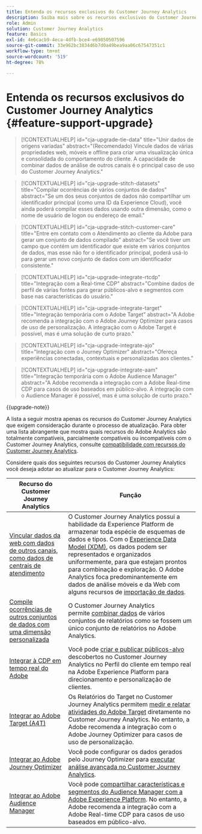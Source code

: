 ```yaml
---
title: Entenda os recursos exclusivos do Customer Journey Analytics
description: Saiba mais sobre os recursos exclusivos do Customer Journey Analytics
role: Admin
solution: Customer Journey Analytics
feature: Basics
exl-id: 4e6cacb9-4eca-4dfb-bce4-e69850507596
source-git-commit: 33e962bc3834d6b7d0a49bea9aa06c67547351c1
workflow-type: tm+mt
source-wordcount: '519'
ht-degree: 78%

---
```


# Entenda os recursos exclusivos do Customer Journey Analytics {#feature-support-upgrade}

<!-- markdownlint-disable MD034 -->

>[!CONTEXTUALHELP]
>id="cja-upgrade-tie-data"
>title="Unir dados de origens variadas"
>abstract="(Recomendado) Vincule dados de várias propriedades web, móveis e offline para criar uma visualização única e consolidada do comportamento do cliente. A capacidade de combinar dados de análise de outros canais é o principal caso de uso do Customer Journey Analytics."

<!-- markdownlint-enable MD034 -->

<!-- markdownlint-disable MD034 -->

>[!CONTEXTUALHELP]
>id="cja-upgrade-stitch-datasets"
>title="Compilar ocorrências de vários conjuntos de dados"
>abstract="Se um dos seus conjuntos de dados não compartilhar um identificador principal (como uma ID da Experience Cloud), você ainda poderá compilar esses dados usando outra dimensão, como o nome de usuário de logon ou endereço de email."

<!-- markdownlint-enable MD034 -->

<!-- markdownlint-disable MD034 -->

>[!CONTEXTUALHELP]
>id="cja-upgrade-stitch-customer-care"
>title="Entre em contato com o Atendimento ao cliente da Adobe para gerar um conjunto de dados compilado"
>abstract="Se você tiver um campo que contém um identificador que existe em vários conjuntos de dados, mas esse não for o identificador principal, poderá usá-lo para gerar um novo conjunto de dados com um identificador consistente."

<!-- markdownlint-enable MD034 -->

<!-- markdownlint-disable MD034 -->

>[!CONTEXTUALHELP]
>id="cja-upgrade-integrate-rtcdp"
>title="Integração com a Real-time CDP"
>abstract="Combine dados de perfil de várias fontes para gerar públicos-alvo e segmentos com base nas características do usuário."

<!-- markdownlint-enable MD034 -->

<!-- markdownlint-disable MD034 -->

>[!CONTEXTUALHELP]
>id="cja-upgrade-integrate-target"
>title="Integração temporária com o Adobe Target"
>abstract="A Adobe recomenda a integração com o Adobe Journey Optimizer para casos de uso de personalização. A integração com o Adobe Target é possível, mas é uma solução de curto prazo."

<!-- markdownlint-enable MD034 -->

<!-- markdownlint-disable MD034 -->

>[!CONTEXTUALHELP]
>id="cja-upgrade-integrate-ajo"
>title="Integração com o Journey Optimizer"
>abstract="Ofereça experiências conectadas, contextuais e personalizadas aos clientes."

<!-- markdownlint-enable MD034 -->

<!-- markdownlint-disable MD034 -->

>[!CONTEXTUALHELP]
>id="cja-upgrade-integrate-aam"
>title="Integração temporária com o Adobe Audience Manager"
>abstract="A Adobe recomenda a integração com a Adobe Real-time CDP para casos de uso baseados em público-alvo. A integração com o Audience Manager é possível, mas é uma solução de curto prazo."

<!-- markdownlint-enable MD034 -->

{{upgrade-note}}

A lista a seguir mostra apenas os recursos do Customer Journey Analytics que exigem consideração durante o processo de atualização. Para obter uma lista abrangente que mostra quais recursos do Adobe Analytics são totalmente compatíveis, parcialmente compatíveis ou incompatíveis com o Customer Journey Analytics, consulte [compatibilidade com recursos do Customer Journey Analytics](/help/getting-started/aa-vs-cja/cja-aa.md).

Considere quais dos seguintes recursos do Customer Journey Analytics você deseja adotar ao atualizar para o Customer Journey Analytics:

| Recurso do Customer Journey Analytics | Função |
|---------|----------|
| [Vincular dados da web com dados de outros canais, como dados de centrais de atendimento](https://experienceleague.adobe.com/pt-br/docs/analytics-platform/using/cja-usecases/cross-channel/cross-channel) | O Customer Journey Analytics possui a habilidade da Experience Platform de armazenar toda espécie de esquemas de dados e tipos. Com o [Experience Data Model (XDM)](https://experienceleague.adobe.com/pt-br/docs/experience-platform/xdm/home), os dados podem ser representados e organizados uniformemente, para que estejam prontos para combinação e exploração. O Adobe Analytics foca predominantemente em dados de análise móveis e da Web com alguns recursos de [importação de dados](https://experienceleague.adobe.com/docs/analytics/import/home.html?lang=pt-BR). |
| [Compile ocorrências de outros conjuntos de dados com uma dimensão personalizada](https://experienceleague.adobe.com/pt-br/docs/analytics-platform/using/stitching/overview) | O Customer Journey Analytics permite [combinar dados](/help/connections/combined-dataset.md) de vários conjuntos de relatórios como se fossem um único conjunto de relatórios no Adobe Analytics. |
| [Integrar à CDP em tempo real do Adobe](/help/components/audiences/audiences-overview.md) | Você pode [criar e publicar públicos-alvo](/help/components/audiences/audiences-overview.md) descobertos no Customer Journey Analytics no Perfil do cliente em tempo real na Adobe Experience Platform para direcionamento e personalização de clientes. |
| [Integrar ao Adobe Target (A4T)](/help/integrations/at.md) | Os Relatórios do Target no Customer Journey Analytics permitem [medir e relatar atividades do Adobe Target](/help/integrations/at.md) diretamente no Customer Journey Analytics. No entanto, a Adobe recomenda a integração com o Adobe Journey Optimizer para casos de uso de personalização. |
| [Integrar ao Adobe Journey Optimizer](/help/integrations/ajo.md) | Você pode configurar os dados gerados pelo Journey Optimizer para [executar análise avançada no Customer Journey Analytics](/help/integrations/ajo.md). |
| [Integrar ao Adobe Audience Manager](https://experienceleague.adobe.com/pt-br/docs/audience-manager/user-guide/implementation-integration-guides/integration-experience-platform/aam-aep-audience-sharing) | Você pode [compartilhar características e segmentos do Audience Manager com a Adobe Experience Platform](https://experienceleague.adobe.com/pt-br/docs/audience-manager/user-guide/implementation-integration-guides/integration-experience-platform/aam-aep-audience-sharing). No entanto, a Adobe recomenda a integração com a Adobe Real-time CDP para casos de uso baseados em público-alvo. |
